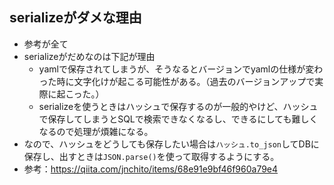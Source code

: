 ##  serializeがダメな理由
- 参考が全て
- serializeがだめなのは下記が理由
  - yamlで保存されてしまうが、そうなるとバージョンでyamlの仕様が変わった時に文字化けが起こる可能性がある。（過去のバージョンアップで実際に起こった。）
  - serializeを使うときはハッシュで保存するのが一般的やけど、ハッシュで保存してしまうとSQLで検索できなくなるし、できるにしても難しくなるので処理が煩雑になる。
- なので、ハッシュをどうしても保存したい場合は`ハッシュ.to_json`してDBに保存し、出すときは`JSON.parse()`を使って取得するようにする。
- 参考：https://qiita.com/jnchito/items/68e91e9bf46f960a79e4
